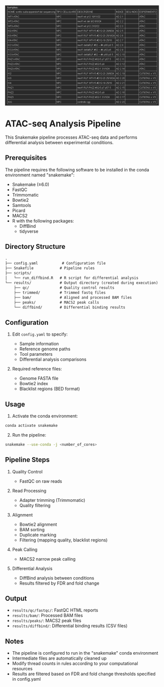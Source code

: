 ![Samples Overview](samples.png)

# ATAC-seq Analysis Pipeline

This Snakemake pipeline processes ATAC-seq data and performs differential analysis between experimental conditions.

## Prerequisites

The pipeline requires the following software to be installed in the conda environment named "snakemake":

- Snakemake (≥6.0)
- FastQC
- Trimmomatic
- Bowtie2
- Samtools
- Picard
- MACS2
- R with the following packages:
  - DiffBind
  - tidyverse

## Directory Structure

```
.
├── config.yaml           # Configuration file
├── Snakefile            # Pipeline rules
├── scripts/
│   └── run_diffbind.R   # R script for differential analysis
└── results/             # Output directory (created during execution)
    ├── qc/              # Quality control results
    ├── trimmed/         # Trimmed fastq files
    ├── bam/             # Aligned and processed BAM files
    ├── peaks/           # MACS2 peak calls
    └── diffbind/        # Differential binding results
```

## Configuration

1. Edit `config.yaml` to specify:
   - Sample information
   - Reference genome paths
   - Tool parameters
   - Differential analysis comparisons

2. Required reference files:
   - Genome FASTA file
   - Bowtie2 index
   - Blacklist regions (BED format)

## Usage

1. Activate the conda environment:
```bash
conda activate snakemake
```

2. Run the pipeline:
```bash
snakemake --use-conda -j <number_of_cores>
```

## Pipeline Steps

1. Quality Control
   - FastQC on raw reads

2. Read Processing
   - Adapter trimming (Trimmomatic)
   - Quality filtering

3. Alignment
   - Bowtie2 alignment
   - BAM sorting
   - Duplicate marking
   - Filtering (mapping quality, blacklist regions)

4. Peak Calling
   - MACS2 narrow peak calling

5. Differential Analysis
   - DiffBind analysis between conditions
   - Results filtered by FDR and fold change

## Output

- `results/qc/fastqc/`: FastQC HTML reports
- `results/bam/`: Processed BAM files
- `results/peaks/`: MACS2 peak files
- `results/diffbind/`: Differential binding results (CSV files)

## Notes

- The pipeline is configured to run in the "snakemake" conda environment
- Intermediate files are automatically cleaned up
- Modify thread counts in rules according to your computational resources
- Results are filtered based on FDR and fold change thresholds specified in config.yaml 